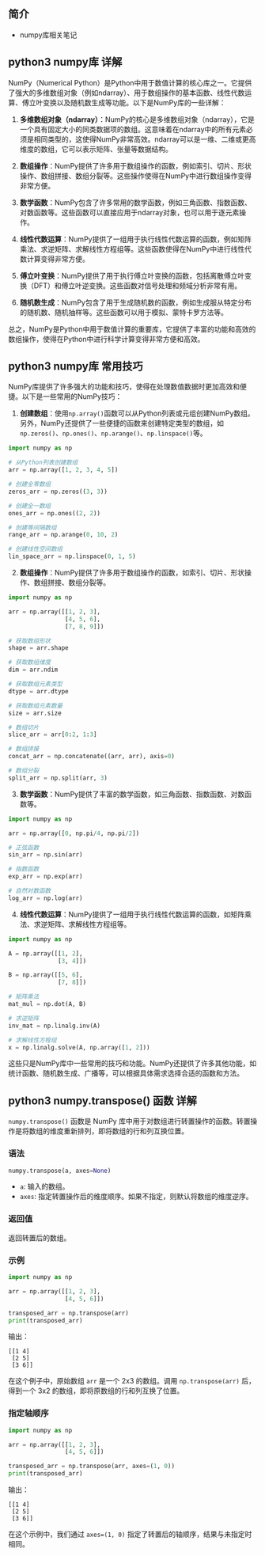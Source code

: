 ## 简介

+ numpy库相关笔记

## python3 numpy库 详解

NumPy（Numerical Python）是Python中用于数值计算的核心库之一。它提供了强大的多维数组对象（例如ndarray）、用于数组操作的基本函数、线性代数运算、傅立叶变换以及随机数生成等功能。以下是NumPy库的一些详解：

1. **多维数组对象（ndarray）**：NumPy的核心是多维数组对象（ndarray），它是一个具有固定大小的同类数据项的数组。这意味着在ndarray中的所有元素必须是相同类型的，这使得NumPy非常高效。ndarray可以是一维、二维或更高维度的数组，它可以表示矩阵、张量等数据结构。

2. **数组操作**：NumPy提供了许多用于数组操作的函数，例如索引、切片、形状操作、数组拼接、数组分裂等。这些操作使得在NumPy中进行数组操作变得非常方便。

3. **数学函数**：NumPy包含了许多常用的数学函数，例如三角函数、指数函数、对数函数等。这些函数可以直接应用于ndarray对象，也可以用于逐元素操作。

4. **线性代数运算**：NumPy提供了一组用于执行线性代数运算的函数，例如矩阵乘法、求逆矩阵、求解线性方程组等。这些函数使得在NumPy中进行线性代数计算变得非常方便。

5. **傅立叶变换**：NumPy提供了用于执行傅立叶变换的函数，包括离散傅立叶变换（DFT）和傅立叶逆变换。这些函数对信号处理和频域分析非常有用。

6. **随机数生成**：NumPy包含了用于生成随机数的函数，例如生成服从特定分布的随机数、随机抽样等。这些函数可以用于模拟、蒙特卡罗方法等。

总之，NumPy是Python中用于数值计算的重要库，它提供了丰富的功能和高效的数组操作，使得在Python中进行科学计算变得非常方便和高效。

## python3 numpy库 常用技巧

NumPy库提供了许多强大的功能和技巧，使得在处理数值数据时更加高效和便捷。以下是一些常用的NumPy技巧：

1. **创建数组**：使用`np.array()`函数可以从Python列表或元组创建NumPy数组。另外，NumPy还提供了一些便捷的函数来创建特定类型的数组，如`np.zeros()`、`np.ones()`、`np.arange()`、`np.linspace()`等。

```python
import numpy as np

# 从Python列表创建数组
arr = np.array([1, 2, 3, 4, 5])

# 创建全零数组
zeros_arr = np.zeros((3, 3))

# 创建全一数组
ones_arr = np.ones((2, 2))

# 创建等间隔数组
range_arr = np.arange(0, 10, 2)

# 创建线性空间数组
lin_space_arr = np.linspace(0, 1, 5)
```

2. **数组操作**：NumPy提供了许多用于数组操作的函数，如索引、切片、形状操作、数组拼接、数组分裂等。

```python
import numpy as np

arr = np.array([[1, 2, 3],
                [4, 5, 6],
                [7, 8, 9]])

# 获取数组形状
shape = arr.shape

# 获取数组维度
dim = arr.ndim

# 获取数组元素类型
dtype = arr.dtype

# 获取数组元素数量
size = arr.size

# 数组切片
slice_arr = arr[0:2, 1:3]

# 数组拼接
concat_arr = np.concatenate((arr, arr), axis=0)

# 数组分裂
split_arr = np.split(arr, 3)
```

3. **数学函数**：NumPy提供了丰富的数学函数，如三角函数、指数函数、对数函数等。

```python
import numpy as np

arr = np.array([0, np.pi/4, np.pi/2])

# 正弦函数
sin_arr = np.sin(arr)

# 指数函数
exp_arr = np.exp(arr)

# 自然对数函数
log_arr = np.log(arr)
```

4. **线性代数运算**：NumPy提供了一组用于执行线性代数运算的函数，如矩阵乘法、求逆矩阵、求解线性方程组等。

```python
import numpy as np

A = np.array([[1, 2],
              [3, 4]])

B = np.array([[5, 6],
              [7, 8]])

# 矩阵乘法
mat_mul = np.dot(A, B)

# 求逆矩阵
inv_mat = np.linalg.inv(A)

# 求解线性方程组
x = np.linalg.solve(A, np.array([1, 2]))
```

这些只是NumPy库中一些常用的技巧和功能。NumPy还提供了许多其他功能，如统计函数、随机数生成、广播等，可以根据具体需求选择合适的函数和方法。

## python3 numpy.transpose() 函数 详解

`numpy.transpose()` 函数是 NumPy 库中用于对数组进行转置操作的函数。转置操作是将数组的维度重新排列，即将数组的行和列互换位置。

### 语法
```python
numpy.transpose(a, axes=None)
```

- `a`: 输入的数组。
- `axes`: 指定转置操作后的维度顺序。如果不指定，则默认将数组的维度逆序。

### 返回值
返回转置后的数组。

### 示例
```python
import numpy as np

arr = np.array([[1, 2, 3],
                [4, 5, 6]])

transposed_arr = np.transpose(arr)
print(transposed_arr)
```
输出：
```
[[1 4]
 [2 5]
 [3 6]]
```

在这个例子中，原始数组 `arr` 是一个 2x3 的数组。调用 `np.transpose(arr)` 后，得到一个 3x2 的数组，即将原数组的行和列互换了位置。

### 指定轴顺序
```python
import numpy as np

arr = np.array([[1, 2, 3],
                [4, 5, 6]])

transposed_arr = np.transpose(arr, axes=(1, 0))
print(transposed_arr)
```
输出：
```
[[1 4]
 [2 5]
 [3 6]]
```

在这个示例中，我们通过 `axes=(1, 0)` 指定了转置后的轴顺序，结果与未指定时相同。